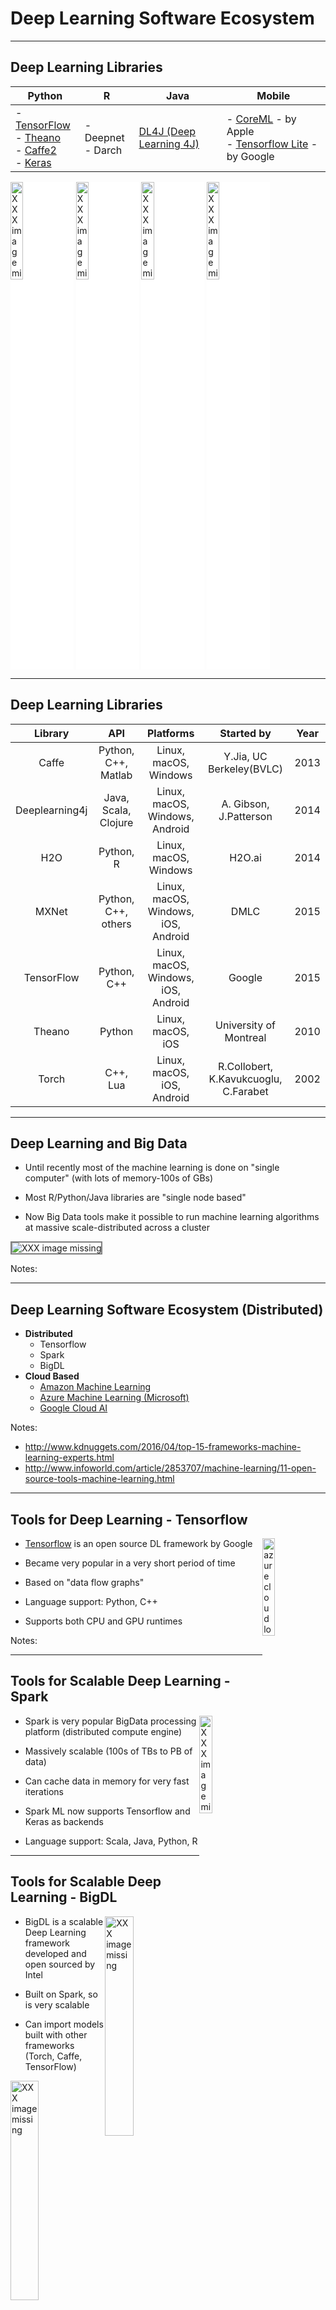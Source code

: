 # Deep Learning Software Ecosystem

---
## Deep Learning Libraries

| Python                                                                                                                                                                            | R                       | Java                                                   | Mobile                                                                                                                                         |
|-----------------------------------------------------------------------------------------------------------------------------------------------------------------------------------|-------------------------|--------------------------------------------------------|------------------------------------------------------------------------------------------------------------------------------------------------|
| - [TensorFlow](https://www.tensorflow.org/) <br/> - [Theano](http://deeplearning.net/software/theano/)<br/> - [Caffe2](https://caffe2.ai/)<br/> - [Keras](https://keras.io/)<br/> | - Deepnet <br/> - Darch | [DL4J (Deep Learning 4J)](https://deeplearning4j.org/) | - [CoreML](https://developer.apple.com/documentation/coreml) - by Apple <br/> - [Tensorflow Lite](https://www.tensorflow.org/lite) - by Google |

<img src="../../assets/images/logos/dl4j-logo.png" alt="XXX image missing" style="background:white;" width="20%"/>
<img src="../../assets/images/logos/keras_logo.png" alt="XXX image missing" style="background:white;"  width="20%"/>
<img src="../../assets/images/logos/Caffe2-logo.png" alt="XXX image missing" style="background:white;" width="20%" />
<img src="../../assets/images/logos/tensorflow-logo.png" alt="XXX image missing" style="background:white;" width="20%" />

---

## Deep Learning Libraries

|     Library    |          API         |              Platforms              |               Started by              | Year |
|:--------------:|:--------------------:|:-----------------------------------:|:-------------------------------------:|:----:|
| Caffe          | Python, C++, Matlab  | Linux, macOS, Windows               | Y.Jia, UC Berkeley(BVLC)              | 2013 |
| Deeplearning4j | Java, Scala, Clojure | Linux, macOS, Windows, Android      | A. Gibson, J.Patterson                | 2014 |
| H2O            | Python, R            | Linux, macOS, Windows               | H2O.ai                                | 2014 |
| MXNet          | Python, C++, others  | Linux, macOS, Windows, iOS, Android | DMLC                                  | 2015 |
| TensorFlow     | Python, C++          | Linux, macOS, Windows, iOS, Android | Google                                | 2015 |
| Theano         | Python               | Linux, macOS, iOS                   | University of Montreal                | 2010 |
| Torch          | C++, Lua             | Linux, macOS, iOS, Android          | R.Collobert, K.Kavukcuoglu, C.Farabet | 2002 |





---
## Deep Learning and Big Data

 * Until recently most of the machine learning is done on "single computer" (with lots of memory-100s of GBs)

 * Most R/Python/Java libraries are "single node based"

 * Now Big Data tools make it possible to run machine learning algorithms at massive scale-distributed across a cluster

<img src="../../assets/images/deep-learning/DL-cluster.png" alt="XXX image missing" style="background:white;border: 2px solid grey; max-width:100%;" /> <!-- {"left" : 7.46, "top" : 0.99, "height" : 1.83, "width" : 2.03} -->

Notes:

---
## Deep Learning Software Ecosystem (Distributed)

- **Distributed**
    - Tensorflow
    - Spark
    - BigDL
- **Cloud Based**
    - [Amazon Machine Learning](https://aws.amazon.com/machine-learning/)
    - [Azure Machine Learning (Microsoft)](https://azure.microsoft.com/en-us/services/machine-learning-service/)
    - [Google Cloud AI](https://cloud.google.com/products/ai/)




Notes:
- http://www.kdnuggets.com/2016/04/top-15-frameworks-machine-learning-experts.html
- http://www.infoworld.com/article/2853707/machine-learning/11-open-source-tools-machine-learning.html


---
## Tools for Deep Learning - Tensorflow


 <img src="../../assets/images/logos/tensorflow-logo.png" alt=" azure cloud logo" style="width:20%;float:right;" />

 - [Tensorflow](https://www.tensorflow.org/) is an open source DL framework by Google

 - Became very popular in a very short period of time

 - Based on "data flow graphs"

 - Language support: Python, C++

 - Supports both CPU and GPU runtimes




Notes:


---
## Tools for Scalable Deep Learning - Spark

<img src="../../assets/images/logos/spark-logo.png" alt="XXX image missing" style="width:20%;float:right;"/>


- Spark is very popular BigData processing platform (distributed compute engine)

- Massively scalable (100s of TBs to PB of data)

- Can cache data in memory for very fast iterations

- Spark ML now supports Tensorflow and Keras as backends

- Language support: Scala, Java, Python, R



---

## Tools for Scalable Deep Learning - BigDL

<img src="../../assets/images/logos/bigdl-logo-1.png" alt="XXX image missing" style="width:30%;float:right;"  />

- BigDL is a scalable Deep Learning framework developed and open sourced by Intel

- Built on Spark, so is very scalable

- Can import models built with other frameworks (Torch, Caffe, TensorFlow)


<img src="../../assets/images/logos/intel-logo.png" alt="XXX image missing" style="width:30%;float:right;"/>

- Uses [Intel MKL Libraries](https://software.intel.com/en-us/intel-mkl) for  high performance

- https://bigdl-project.github.io





---
## Tools for Scalable Deep Learning - Cloud

- Popular Cloud platforms now offer 'Machine Learning as Service'
- Can provide huge scale
- Pay for use billing
- Offerings
    - Amazon Machine Learning
    - Azure ML Studio
    - Google Cloud ML


<img src="../../assets/images/logos/aws-logo.jpg" alt="aws logo" style="background:white; max-width:100%;"  width="20%"/>
<img src="../../assets/images/logos/google-cloud-logo.jpg" alt=" google cloud logo" style="background:white; max-width:100%;" width="20%" />
<img src="../../assets/images/logos/azure-cloud-logo.png" alt=" azure cloud logo" style="background:white; max-width:100%;" width="20%" />

Notes:

---

## Image Recognition API Services

- [Clarifai](https://www.clarifai.com/) : winner of the 2013 ImageNet Large Scale Visual Recognition Challenge (ILSVRC) classification

- [Microsoft Cognitive Services](https://azure.microsoft.com/en-us/services/cognitive-services/) : Microsoft won seven tasks at the ImageNet Large Scale Visual Recognition Challenge (ILSVRC) in 2015 with ResNet-152 (a 152 layer network)

- [Google Cloud Vision](https://cloud.google.com/vision/) - Google won 2014 ImageNet Large Scale Visual Recognition Challenge (ILSVRC) with GoogLeNet (22 layers)

- [Amazon Rekognition](https://aws.amazon.com/rekognition/)

- [IBM Watson Visual Recognition](https://www.ibm.com/watson/services/visual-recognition/)


<img src="../../assets/images/logos/clarifai-logo.png" alt="XXX image missing" style="background:white;max-width:100%;" width="20%" />
<img src="../../assets/images/logos/microsoft-cognitive-logo-1.png" alt="XXX image missing" style="background:white;max-width:100%;" width="15%" />
<img src="../../assets/images/logos/google-cloud-vision-logo-1.png" alt="XXX image missing" style="background:white;max-width:100%;" width="20%" />
<img src="../../assets/images/logos/amazon-rekognition-logo-1.png" alt="XXX image missing" style="background:white;max-width:100%;" width="12%" />
<img src="../../assets/images/logos/ibm-watson-visual-recognition-logo-1.jpeg" alt="XXX image missing" style="background:white;max-width:100%;" width="12%" />

---
## Deep Learning in Mobile


<img src="../../assets/images/deep-learning/face-id-1.png" alt="XXX image missing" style="width:35%;float:right;" />

- Why do DL on mobile?
- **Privacy** : so no data leaves the device.  This is important with PII (Personaly Identifiable Information) and Europe's GDPR (General Data Protection Regulation)
- **Reducing Cloud Cost** : By doing DL on the device and minimizing sending data to cloud, we can save time and money
- **Speed** : Sending data to cloud and getting an answer back can take several seconds
    - 10 seconds : user's keep their focus on a screen
    - 1 second : to keep workflow going
    - 0.1 second : users perceive system is working 'instantaneously'



---

## Deep Learning Mobile Libraries

<img src="../../assets/images/logos/core-ml-logo-1.png" alt="XXX image missing" style="width:20%;float:right;"  />

- [CoreML](https://developer.apple.com/documentation/coreml) - by Apple
    - only supported on IOS (Apple) devices
    - supports models from  Keras, Caffe, XGBoost, Scikit-learn

- [Tensorflow Lite](https://www.tensorflow.org/lite) by Google
   - works on IOS and Android

- [MobileNets](https://arxiv.org/abs/1704.04861) - Optimized Convolutional Neural Networks for Mobile Vision Applications


<img src="../../assets/images/logos/tensorflow-lite-logo-1.png" alt="XXX image missing" style="width:40%;float:right;"  />


Notes:  
- https://developer.apple.com/documentation/coreml
- https://www.tensorflow.org/lite

---

## Deep Learning Model Benchmarks

<img src="../../assets/images/deep-learning/3rd-party/model_size_vs_accuracy-1.png" alt="XXX image missing" style="background:white;max-width:100%;" width="60%" />

<img src="../../assets/images/deep-learning/3rd-party/model_size_vs_latency-1.png" alt="XXX image missing" style="background:white;max-width:100%;" width="60%" />

Notes:  
Source : https://www.tensorflow.org/lite/performance/best_practices

---
## Commercial DL Software

<img src="../../assets/images/logos/h2o-ai.png" alt="h2o-ai.png" style="width:20%;float:right;"/>  &nbsp;  &nbsp;

 *  **H2O**
     - Easy to use API
     - Friendly UI
     - Works on top of Spark ("Sparkling Water")
     - Works on cloud platforms
     - Commercially supported
     - Vendor: 0xData

<img src="../../assets/images/deep-learning/3rd-party/skymind.png" alt="skymind.png" style="width:20%;float:right;"/>

 * SkyMind SKIL
     - Java based ML stack (DJ4J)
     - Native Big Data support (Hadoop/Spark)
     - Runs on bare metal, containers and VMs
     - Commercially supported
